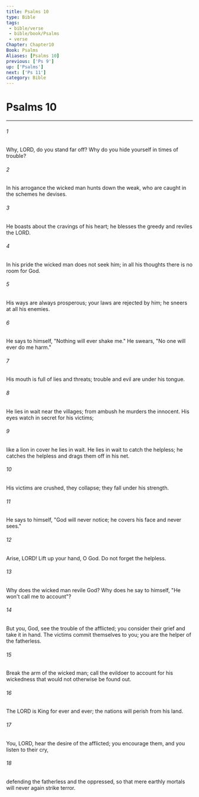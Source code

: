 ```yaml
---
title: Psalms 10
type: Bible
tags:
 - bible/verse
 - bible/book/Psalms
 - verse
Chapter: Chapter10
Book: Psalms
Aliases: [Psalms 10]
previous: ['Ps 9']
up: ['Psalms']
next: ['Ps 11']
category: Bible
---
```

# Psalms 10

***


###### 1 
Why, LORD, do you stand far off? Why do you hide yourself in times of trouble? 

###### 2 
In his arrogance the wicked man hunts down the weak, who are caught in the schemes he devises. 

###### 3 
He boasts about the cravings of his heart; he blesses the greedy and reviles the LORD. 

###### 4 
In his pride the wicked man does not seek him; in all his thoughts there is no room for God. 

###### 5 
His ways are always prosperous; your laws are rejected by him; he sneers at all his enemies. 

###### 6 
He says to himself, "Nothing will ever shake me." He swears, "No one will ever do me harm." 

###### 7 
His mouth is full of lies and threats; trouble and evil are under his tongue. 

###### 8 
He lies in wait near the villages; from ambush he murders the innocent. His eyes watch in secret for his victims; 

###### 9 
like a lion in cover he lies in wait. He lies in wait to catch the helpless; he catches the helpless and drags them off in his net. 

###### 10 
His victims are crushed, they collapse; they fall under his strength. 

###### 11 
He says to himself, "God will never notice; he covers his face and never sees." 

###### 12 
Arise, LORD! Lift up your hand, O God. Do not forget the helpless. 

###### 13 
Why does the wicked man revile God? Why does he say to himself, "He won't call me to account"? 

###### 14 
But you, God, see the trouble of the afflicted; you consider their grief and take it in hand. The victims commit themselves to you; you are the helper of the fatherless. 

###### 15 
Break the arm of the wicked man; call the evildoer to account for his wickedness that would not otherwise be found out. 

###### 16 
The LORD is King for ever and ever; the nations will perish from his land. 

###### 17 
You, LORD, hear the desire of the afflicted; you encourage them, and you listen to their cry, 

###### 18 
defending the fatherless and the oppressed, so that mere earthly mortals will never again strike terror. 

